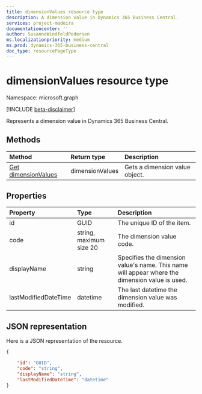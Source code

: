 ```yaml
---
title: dimensionValues resource type
description: A dimension value in Dynamics 365 Business Central.
services: project-madeira
documentationcenter: ''
author: SusanneWindfeldPedersen
ms.localizationpriority: medium
ms.prod: dynamics-365-business-central
doc_type: resourcePageType
---
```


# dimensionValues resource type

Namespace: microsoft.graph

[!INCLUDE [beta-disclaimer](../../includes/beta-disclaimer.md)]

Represents a dimension value in Dynamics 365 Business Central.

## Methods

| Method                                                       | Return type     | Description                    |
| :----------------------------------------------------------- | :-------------- | :----------------------------- |
| [Get dimensionValues](../api/dynamics-dimensionvalue-get.md) | dimensionValues | Gets a dimension value object. |

## Properties

| Property             | Type                    | Description                                                                                    |
| :------------------- | :---------------------- | :--------------------------------------------------------------------------------------------- |
| id                   | GUID                    | The unique ID of the item.                                                                     |
| code                 | string, maximum size 20 | The dimension value code.                                                                      |
| displayName          | string                  | Specifies the dimension value's name. This name will appear where the dimension value is used. |
| lastModifiedDateTime | datetime                | The last datetime the dimension value was modified.                                            |

## JSON representation

Here is a JSON representation of the resource.

```json
{

    "id": "GUID",
    "code": "string",
    "displayName": "string",
    "lastModifiedDateTime": "datetime"
}
```
